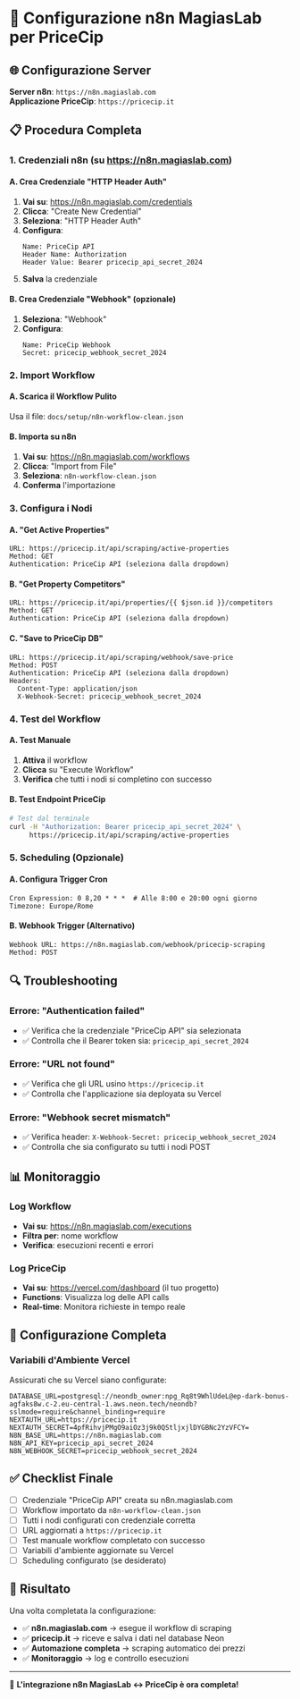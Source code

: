 # 🔧 Configurazione n8n MagiasLab per PriceCip

## 🌐 Configurazione Server

**Server n8n**: `https://n8n.magiaslab.com`  
**Applicazione PriceCip**: `https://pricecip.it`

## 📋 Procedura Completa

### 1. Credenziali n8n (su https://n8n.magiaslab.com)

#### A. Crea Credenziale "HTTP Header Auth"
1. **Vai su**: https://n8n.magiaslab.com/credentials
2. **Clicca**: "Create New Credential"
3. **Seleziona**: "HTTP Header Auth"
4. **Configura**:
   ```
   Name: PriceCip API
   Header Name: Authorization
   Header Value: Bearer pricecip_api_secret_2024
   ```
5. **Salva** la credenziale

#### B. Crea Credenziale "Webhook" (opzionale)
1. **Seleziona**: "Webhook"
2. **Configura**:
   ```
   Name: PriceCip Webhook
   Secret: pricecip_webhook_secret_2024
   ```

### 2. Import Workflow

#### A. Scarica il Workflow Pulito
Usa il file: `docs/setup/n8n-workflow-clean.json`

#### B. Importa su n8n
1. **Vai su**: https://n8n.magiaslab.com/workflows
2. **Clicca**: "Import from File"
3. **Seleziona**: `n8n-workflow-clean.json`
4. **Conferma** l'importazione

### 3. Configura i Nodi

#### A. "Get Active Properties"
```
URL: https://pricecip.it/api/scraping/active-properties
Method: GET
Authentication: PriceCip API (seleziona dalla dropdown)
```

#### B. "Get Property Competitors"
```
URL: https://pricecip.it/api/properties/{{ $json.id }}/competitors
Method: GET
Authentication: PriceCip API (seleziona dalla dropdown)
```

#### C. "Save to PriceCip DB"
```
URL: https://pricecip.it/api/scraping/webhook/save-price
Method: POST
Authentication: PriceCip API (seleziona dalla dropdown)
Headers:
  Content-Type: application/json
  X-Webhook-Secret: pricecip_webhook_secret_2024
```

### 4. Test del Workflow

#### A. Test Manuale
1. **Attiva** il workflow
2. **Clicca** su "Execute Workflow"
3. **Verifica** che tutti i nodi si completino con successo

#### B. Test Endpoint PriceCip
```bash
# Test dal terminale
curl -H "Authorization: Bearer pricecip_api_secret_2024" \
     https://pricecip.it/api/scraping/active-properties
```

### 5. Scheduling (Opzionale)

#### A. Configura Trigger Cron
```
Cron Expression: 0 8,20 * * *  # Alle 8:00 e 20:00 ogni giorno
Timezone: Europe/Rome
```

#### B. Webhook Trigger (Alternativo)
```
Webhook URL: https://n8n.magiaslab.com/webhook/pricecip-scraping
Method: POST
```

## 🔍 Troubleshooting

### Errore: "Authentication failed"
- ✅ Verifica che la credenziale "PriceCip API" sia selezionata
- ✅ Controlla che il Bearer token sia: `pricecip_api_secret_2024`

### Errore: "URL not found"
- ✅ Verifica che gli URL usino `https://pricecip.it`
- ✅ Controlla che l'applicazione sia deployata su Vercel

### Errore: "Webhook secret mismatch"
- ✅ Verifica header: `X-Webhook-Secret: pricecip_webhook_secret_2024`
- ✅ Controlla che sia configurato su tutti i nodi POST

## 📊 Monitoraggio

### Log Workflow
- **Vai su**: https://n8n.magiaslab.com/executions
- **Filtra per**: nome workflow
- **Verifica**: esecuzioni recenti e errori

### Log PriceCip
- **Vai su**: https://vercel.com/dashboard (il tuo progetto)
- **Functions**: Visualizza log delle API calls
- **Real-time**: Monitora richieste in tempo reale

## 🎯 Configurazione Completa

### Variabili d'Ambiente Vercel
Assicurati che su Vercel siano configurate:

```env
DATABASE_URL=postgresql://neondb_owner:npg_Rq8t9WhlUdeL@ep-dark-bonus-agfaks8w.c-2.eu-central-1.aws.neon.tech/neondb?sslmode=require&channel_binding=require
NEXTAUTH_URL=https://pricecip.it
NEXTAUTH_SECRET=4pfRihvjPMgO9aiOz3j9k0QStljxjlDYGBNc2YzVFCY=
N8N_BASE_URL=https://n8n.magiaslab.com
N8N_API_KEY=pricecip_api_secret_2024
N8N_WEBHOOK_SECRET=pricecip_webhook_secret_2024
```

## ✅ Checklist Finale

- [ ] Credenziale "PriceCip API" creata su n8n.magiaslab.com
- [ ] Workflow importato da `n8n-workflow-clean.json`
- [ ] Tutti i nodi configurati con credenziale corretta
- [ ] URL aggiornati a `https://pricecip.it`
- [ ] Test manuale workflow completato con successo
- [ ] Variabili d'ambiente aggiornate su Vercel
- [ ] Scheduling configurato (se desiderato)

## 🚀 Risultato

Una volta completata la configurazione:

- ✅ **n8n.magiaslab.com** → esegue il workflow di scraping
- ✅ **pricecip.it** → riceve e salva i dati nel database Neon
- ✅ **Automazione completa** → scraping automatico dei prezzi
- ✅ **Monitoraggio** → log e controllo esecuzioni

---

🎯 **L'integrazione n8n MagiasLab ↔ PriceCip è ora completa!**
